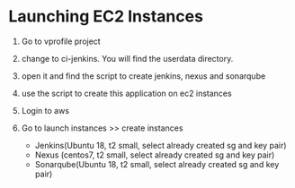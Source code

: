 # Launching EC2 Instances

1. Go to vprofile project

2. change to ci-jenkins. You will find the userdata directory.

3. open it and find the script to create jenkins, nexus and sonarqube

4. use the script to create this application on ec2 instances

5. Login to aws

6. Go to launch instances >> create instances
   - Jenkins(Ubuntu 18, t2 small, select already created sg and key pair)
   - Nexus (centos7, t2 small, select already created sg and key pair)
   - Sonarqube(Ubuntu 18, t2 small, select already created sg and key pair)
